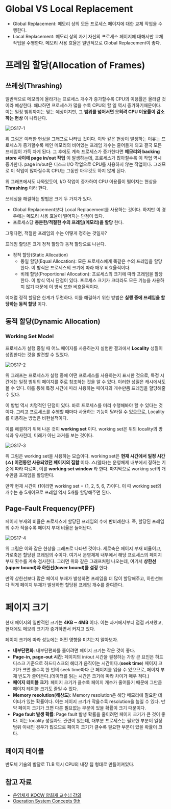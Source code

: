 # Global VS Local Replacement
- Global Replacement: 메모리 상의 모든 프로세스 페이지에 대한 교체 작업을 수행한다.
- Local Replacement: 메모리 상의 자기 자신의 프로세스 페이지에 대해서만 교체 작업을 수행한다.
메모리 사용 효율은 일반적으로 Global Replacement이 좋다.


# 프레임 할당(Allocation of Frames)
## 쓰레싱(Thrashing)
일반적으로 메모리에 올라가는 프로세스 개수가 증가할수록 CPU의 이용률은 올라갈 것이라 예상한다. 왜냐하면 프로세스가 많을 수록 CPU의 할 일 역시 증가하기때문이다. 이는 일정 범위까지는 맞는 예상이지만, 그 **범위를 넘어서면 오히려 CPU 이용률이 감소하는 현상** 이 나타난다.

![OS17-1](https://user-images.githubusercontent.com/34755287/70577700-19128800-1bef-11ea-8322-0f6e67d6334d.png)

위 그림은 이러한 현상을 그래프로 나타낸 것이다. 이와 같은 현상이 발생하는 이유는 프로세스가 증가할수록 메인 메모리의 비어있는 프레임 개수는 줄어들게 되고 결국 모든 프레임이 가득 차게 된다. 그 후에도 계속 프로세스가 증가한다면 **메모리와 backing store 사이에 page in/out 작업** 이 발생하는데, 프로세스가 많아질수록 이 작업 역시 증가한다. page in/out은 디스크 I/O 작업으로 CPU를 사용하지 않는 작업이다. 그러므로 이 작업이 많아질수록 CPU는 그동안 아무것도 하지 않게 된다.

위 그래프에서도 나와있듯이, I/O 작업이 증가하여 CPU 이용률이 떨어지는 현상을 **Thrashing** 이라 한다.

쓰레싱을 해결하는 방법은 크게 두 가지가 있다.
- Global Replacement보다 Local Replacement를 사용하는 것이다. 하지만 이 경우에는 메모리 사용 효율이 떨어지는 단점이 있다.
- 프로세스당 **충분한/적절한 수의 프레임(메모리)을 할당** 한다.

그렇다면, 적절한 프레임의 수는 어떻게 정하는 것일까?

프레임 할당은 크게 정적 할당과 동적 할당으로 나뉜다.
- 정적 할당(Static Allocation)
  - 동일 할당(Equal Allocation): 모든 프로세스에게 똑같은 수의 프레임을 할당한다. 이 방식은 프로세스의 크기에 따라 매우 비효율적이다.
  - 비례 할당(Proportional Allocation): 프로세스의 크기에 따라 프레임을 할당한다. 이 방식 역시 단점이 있다. 프로세스 크기가 크더라도 모든 기능을 사용하지 않기 때문에 이 방식 또한 비효율적이다.

이처럼 정적 할당은 한계가 뚜렷하다. 이를 해결하기 위한 방법은 **실행 중에 프레임을 할당하는 동적 할당** 이다.

## 동적 할당(Dynamic Allocation)
### Working Set Model
프로세스가 실행 중일 때 어느 페이지를 사용하는지 실험한 결과에서 **Locality** 성질이 성립한다는 것을 발견할 수 있었다.

![OS17-2](https://user-images.githubusercontent.com/34755287/70577701-19128800-1bef-11ea-88f7-f75e6b65e063.png)

위 그래프는 프로세스가 실행 중에 어떤 프로세스를 사용하는지 표시한 것으로, 특정 시간에는 일정 범위의 페이지를 주로 참조하는 것을 알 수 있다. 이러한 성질은 캐시에서도 볼 수 있다. 이를 통해 특정 시간에 따라 사용하는 페이지의 개수만큼 프레임을 할당해줄 수 있다.

이 방법 역시 치명적인 단점이 있다. 바로 프로세스를 미리 수행해봐야 할 수 있다는 것이다. 그리고 프로세스를 수행할 때마다 사용하는 기능이 달라질 수 있으므로, Locality를 이용하는 방법은 비현실적이다.

이를 해결하기 위해 나온 것이 **working set** 이다. working set은 위의 locality의 방식과 유사한데, 미래가 아닌 과거를 보는 것이다.

![OS17-3](https://user-images.githubusercontent.com/34755287/70577702-19ab1e80-1bef-11ea-92e2-35ce8154df64.png)

위 그림은 working set을 사용하는 모습이다. working set은 **현재 시간에서 일정 시간(△) 이전동안 사용되었던 페이지의 집합** 이다. △(델타)는 운영체제 내부에서 정하는 기준에 따라 다르며, 이를 **working set window** 라 한다. 마지막으로 working set의 개수만큼 프레임을 할당한다.

만약 현재 시간이 t1이라면 working set = {1, 2, 5, 6, 7}이다. 이 때 working set의 개수는 총 5개이므로 프레임 역시 5개를 할당해주면 된다.

## Page-Fault Frequency(PFF)
페이지 부재의 비율은 프로세스에 할당된 프레임의 수에 반비례한다. 즉, 할당된 프레임의 수가 적을수록 페이지 부재 비율은 늘어난다.

![OS17-4](https://user-images.githubusercontent.com/34755287/70577703-19ab1e80-1bef-11ea-9b8c-0d3b37805bda.png)

위 그림은 이와 같은 현상을 그래프로 나타낸 것이다. 세로축은 페이지 부재 비율이고, 가로축은 할당된 프레임의 수이다. 여기서 운영체제 내부에서 해당 프로세스의 페이지 부재 횟수를 계속 검사한다. 그러면 위와 같은 그래프처럼 나오는데, 여기서 **상한선(upper bound)과 하한선(lower bound)를 설정** 한다.

만약 상한선보다 많은 페이지 부재가 발생하면 프레임을 더 많이 할당해주고, 하한선보다 적게 페이지 부재가 발생하면 할당된 프레임 개수를 줄여준다.


# 페이지 크기
현재 페이지의 일반적인 크기는 **4KB ~ 4MB** 이다. 이는 과거에서부터 점점 커져왔고, 현재에도 메모리 크기가 증가하면서 커지고 있다.

페이지 크기에 따라 성능에는 어떤 영향을 미치는지 알아보자.
- **내부단편화**: 내부단편화를 줄이려면 페이지 크기는 작은 것이 좋다.
- **Page-in, page-out 시간**: 페이지의 in/out 시간을 결정하는 가장 큰 요인은 하드디스크 기준으로 하드디스크의 헤더가 움직이는 시간이다.(**seek time**) 페이지 크기가 크면 클수록 한 번의 seek time마다 큰 페이지를 읽을 수 있으므로, 페이지 부재 빈도가 줄어든다.(데이터를 읽는 시간은 크기에 따라 차이가 매우 적다.)
- **페이지 테이블 크기**: 페이지 크기가 클수록 페이지 개수가 줄어들기 때문에 그만큼 페이지 테이블 크기도 줄일 수 있다.
- **Memory resolution(해상도)**: Memory resolution은 해당 메모리에 필요한 데이터가 있는 확률이다. 이는 페이지 크기가 작을수록 resolution을 높일 수 있다. 만약 페이지 크기가 크면 다른 필요없는 부분이 있을 확률이 크기 때문이다.
- **Page fault 발생 확률**: Page fault 발생 확률을 줄이려면 페이지 크기가 큰 것이 좋다. 이는 locality 성질과도 관련이 있는데, 대부분 프로세스는 필요한 부분이 일정 범위 이내인 경우가 많으므로 페이지 크기가 클수록 필요한 부분이 있을 확률이 크다.

## 페이지 테이블
반도체 기술의 발달로 TLB 역시 CPU의 내장 칩 형태로 만들어져있다.


## 참고 자료
- [운영체제 KOCW 양희재 교수님 강의](http://www.kocw.net/home/search/kemView.do?kemId=978503)
- [Operation System Concepts 9th](http://www.kyobobook.co.kr/product/detailViewEng.laf?ejkGb=ENG&mallGb=ENG&barcode=9781118093757&orderClick=LAG&Kc=)
